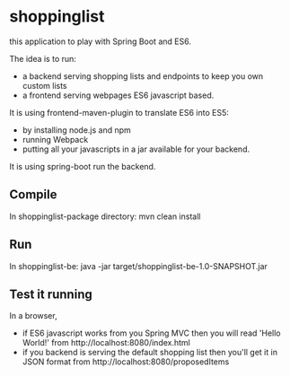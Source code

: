# shoppinglist
this application to play with Spring Boot and ES6.
    
The idea is to run:
* a backend serving shopping lists and endpoints to keep you own custom lists
* a frontend serving webpages ES6 javascript based.

It is using frontend-maven-plugin to translate ES6 into ES5:
* by installing node.js and npm
* running Webpack
* putting all your javascripts in a jar available for your backend.

It is using spring-boot run the backend.

## Compile
In shoppinglist-package directory: mvn clean install

## Run
In shoppinglist-be: java -jar target/shoppinglist-be-1.0-SNAPSHOT.jar

## Test it running
In a browser, 
* if ES6 javascript works from you Spring MVC then you will read 'Hello World!' from http://localhost:8080/index.html
* if you backend is serving the default shopping list then you'll get it in JSON format from http://localhost:8080/proposedItems
